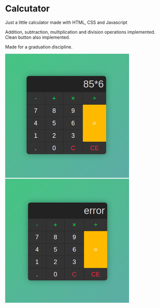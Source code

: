 # Calcutator

Just a little calculator made with HTML, CSS and Javascript

Addition, subtraction, multiplication and division operations implemented. Clean button also implemented.

Made for a graduation discipline.

<img src="images/calc1.png" width="400"><img src="images/calc2.png" width="400">
